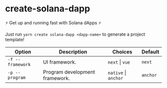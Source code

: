 # create-solana-dapp

:zap: Get up and running fast with Solana dApps :zap:   

Just run `yarn create solana-dapp <dapp-name>` to generate a project template!   

| Option | Description    | Choices    | Default    |
| ------ | -------------- | ---------- | ---------- |
| `-f --framework` | UI framework. | `next` \| `vue` | `next` |
| `-p --program` | Program development framework. | `native` \| `anchor` | `anchor` |